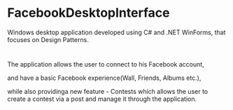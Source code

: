 # FacebookDesktopInterface

Windows desktop application developed using C# and .NET WinForms, that focuses on Design Patterns. 
# 

The application allows the user to connect to his Facebook account, 

and have a basic Facebook experience(Wall, Friends, Albums etc.), 

while also providinga new feature - Contests which allows the user to create a contest via a post and manage it through the application.
